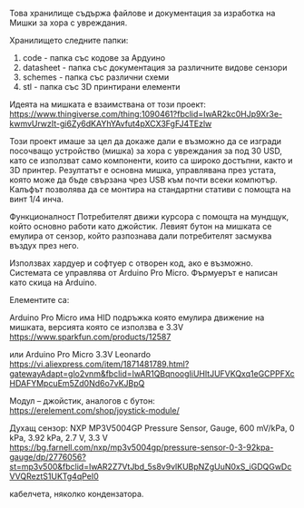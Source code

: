 Това хранилище съдържа файлове и документация за изработка на Мишки за хора с увреждания.

Хранилището следните папки:

1. code - папка със кодове за Ардуино
2. datasheet - папка със документация за различните видове сензори
3. schemes - папка със различни схеми
4. stl - папка със 3D принтирани елементи

Идеята на мишката е взаимствана от този проект:
https://www.thingiverse.com/thing:1090461?fbclid=IwAR2kc0HJp9Xr3e-kwmvUrwzIt-gi6Zy6dKAYhYAvfut4pXCX3FgFJ4TEzlw

Този проект имаше за цел да докаже дали е възможно да се изгради посочващо устройство (мишка) за хора с увреждания за под 30 USD, като се използват само компоненти, които са широко достъпни, както и 3D принтер. Резултатът е основна мишка, управлявана през устата, която може да бъде свързана чрез USB към почти всеки компютър. Калъфът позволява да се монтира на стандартни стативи с помощта на винт 1/4 инча.

Функционалност
Потребителят движи курсора с помощта на мундщук, който основно работи като джойстик. Левият бутон на мишката се емулира от сензор, който разпознава дали потребителят засмуква въздух през него.

Използвах хардуер и софтуер с отворен код, ако е възможно. Системата се управлява от Arduino Pro Micro. Фърмуерът е написан като скица на Arduino.

Елементите са:

Arduino Pro Micro има HID подръжка която емулира движение на мишката, версията която се използва е 3.3V
https://www.sparkfun.com/products/12587

или Arduino Pro Micro 3.3V Leonardo
https://vi.aliexpress.com/item/1871481789.html?gatewayAdapt=glo2vnm&fbclid=IwAR1QBqnoogIiUHltJUFVKQxq1eGCPPFXcHDAFYMpcuEm5Zd0Nd6o7vKJBpQ

Модул – джойстик, аналогов с бутон:
https://erelement.com/shop/joystick-module/

Духащ сензор:
NXP MP3V5004GP
Pressure Sensor, Gauge, 600 mV/kPa, 0 kPa, 3.92 kPa, 2.7 V, 3.3 V
https://bg.farnell.com/nxp/mp3v5004gp/pressure-sensor-0-3-92kpa-gauge/dp/2776056?st=mp3v500&fbclid=IwAR2Z7VtJbd_5s8v9vlKUBpNZgUuN0xS_iGDQGwDcVVQReztS1UKTg4qPeI0

кабелчета, няколко кондензатора.





